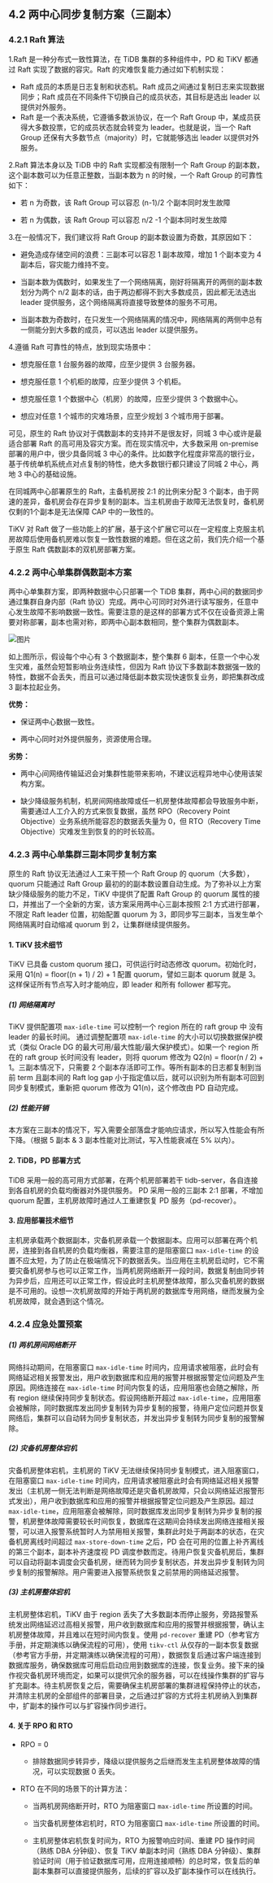 ##  4.2 两中心同步复制方案（三副本）

### 4.2.1 Raft 算法

1.Raft 是一种分布式一致性算法，在 TiDB 集群的多种组件中，PD 和 TiKV 都通过 Raft 实现了数据的容灾。Raft 的灾难恢复能力通过如下机制实现：

- Raft 成员的本质是日志复制和状态机。Raft 成员之间通过复制日志来实现数据同步；Raft 成员在不同条件下切换自己的成员状态，其目标是选出 leader 以提供对外服务。
- Raft 是一个表决系统，它遵循多数派协议，在一个 Raft Group 中，某成员获得大多数投票，它的成员状态就会转变为 leader。也就是说，当一个 Raft Group 还保有大多数节点（majority）时，它就能够选出 leader 以提供对外服务。

2.Raft 算法本身以及 TiDB 中的 Raft 实现都没有限制一个 Raft Group 的副本数，这个副本数可以为任意正整数，当副本数为 n 的时候，一个 Raft Group 的可靠性如下：

- 若 n 为奇数，该 Raft Group 可以容忍 (n-1)/2 个副本同时发生故障

- 若 n 为偶数，该 Raft Group 可以容忍 n/2 -1 个副本同时发生故障

3.在一般情况下，我们建议将 Raft Group 的副本数设置为奇数，其原因如下：

- 避免造成存储空间的浪费：三副本可以容忍 1 副本故障，增加 1 个副本变为 4 副本后，容灾能力维持不变。

- 当副本数为偶数时，如果发生了一个网络隔离，刚好将隔离开的两侧的副本数划分为两个 n/2 副本的话，由于两边都得不到大多数成员，因此都无法选出 leader 提供服务，这个网络隔离将直接导致整体的服务不可用。

- 当副本数为奇数时，在只发生一个网络隔离的情况中，网络隔离的两侧中总有一侧能分到大多数的成员，可以选出 leader 以提供服务。

4.遵循 Raft 可靠性的特点，放到现实场景中：

- 想克服任意 1 台服务器的故障，应至少提供 3 台服务器。

- 想克服任意 1 个机柜的故障，应至少提供 3 个机柜。

- 想克服任意 1 个数据中心（机房）的故障，应至少提供 3 个数据中心。

- 想应对任意 1 个城市的灾难场景，应至少规划 3 个城市用于部署。

可见，原生的 Raft 协议对于偶数副本的支持并不是很友好，同城 3 中心或许是最适合部署 Raft 的高可用及容灾方案。而在现实情况中，大多数采用 on-premise 部署的用户中，很少具备同城 3 中心的条件。比如数字化程度非常高的银行业，基于传统单机系统点对点复制的特性，绝大多数银行都只建设了同城 2 中心，两地 3 中心的基础设施。

在同城两中心部署原生的 Raft，主备机房按 2:1 的比例来分配 3 个副本，由于网速的差异，备机房会存在异步复制的副本。当主机房由于故障无法恢复时，备机房仅剩的1个副本是无法保障 CAP 中的一致性的。


TiKV 对 Raft 做了一些功能上的扩展，基于这个扩展它可以在一定程度上克服主机房故障后使用备机房难以恢复一致性数据的难题。但在这之前，我们先介绍一个基于原生 Raft 偶数副本的双机房部署方案。

### 4.2.2 两中心单集群偶数副本方案

两中心单集群方案，即两种数据中心只部署一个 TiDB 集群，两中心间的数据同步通过集群自身内部（Raft 协议）完成。两中心可同时对外进行读写服务，任意中心发生故障不影响数据一致性。需要注意的是这样的部署方式不仅在设备资源上需要对称部署，副本也需对称，即两中心副本数相同，整个集群为偶数副本。

![图片](../..res/session4/chapter4/two-dc-raft/1.png)

如上图所示，假设每个中心有 3 个数据副本，整个集群 6 副本，任意一个中心发生灾难，虽然会短暂影响业务连续性，但因为 Raft 协议下多数副本数据强一致的特性，数据不会丢失，而且可以通过降低副本数实现快速恢复业务，即把集群改成 3 副本拉起业务。

**优势：**

- 保证两中心数据一致性。

- 两中心同时对外提供服务，资源使用合理。

**劣势：**

- 两中心间网络传输延迟会对集群性能带来影响，不建议远程异地中心使用该架构方案。

- 缺少降级服务机制，机房间网络故障或任一机房整体故障都会导致服务中断，需要通过人工介入的方式来恢复数据，虽然 RPO（Recovery Point Objective）业务系统所能容忍的数据丢失量为 0，但 RTO（Recovery Time Objective）灾难发生到恢复的的时长较高。

### 4.2.3 两中心单集群三副本同步复制方案

原生的 Raft 协议无法通过人工来干预一个 Raft Group 的 quorum（大多数），quorum 只能通过 Raft Group 最初的的副本数设置自动生成。为了弥补以上方案缺少降级服务的能力不足，TiKV 中提供了配置 Raft Group 的 quorum 属性的接口，并推出了一个全新的方案，该方案采用两中心三副本按照 2:1 方式进行部署，不限定 Raft leader 位置，初始配置 quorum 为 3，即同步写三副本，当发生单个网络隔离时自动缩减 quorum 到 2，让集群继续提供服务。

#### 1. TiKV 技术细节
TiKV 已具备 custom quorum 接口，可供运行时动态修改 quorum。初始化时，采用 Q1(n) = floor((n + 1) / 2) + 1 配置 quorum，譬如三副本 quorum 就是 3。这样保证所有节点写入时才能响应，即 leader 和所有 follower 都写完。

#####  (1) 网络隔离时

TiKV 提供配置项 `max-idle-time` 可以控制一个 region 所在的 raft group 中 没有 leader 的最长时间。 通过调整配置项 `max-idle-time` 的大小可以切换数据保护模式（类似 Oracle
 DG 的最大可用/最大性能/最大保护模式）。如果一个 region 所在的 raft group 长时间没有 leader，则将 quorum 修改为 Q2(n) = floor(n / 2) + 1。三副本情况下，只需要 2 个副本存活即可工作。等所有副本的日志都复制到当前 term 且副本间的 Raft log gap 小于指定值以后，就可以识别为所有副本可回到同步复制模式，重新把 quorum 修改为 Q1(n)，这个修改由 PD 自动完成。

##### (2) 性能开销

本方案在三副本的情况下，写入需要全部落盘才能响应请求，所以写入性能会有所下降。（根据 5 副本 & 3 副本性能对比测试，写入性能衰减在 5% 以内）。

#### 2. TiDB，PD 部署方式

TiDB 采用一般的高可用方式部署，在两个机房部署若干 tidb-server，各自连接到各自机房的负载均衡器对外提供服务。
PD 采用一般的三副本 2:1 部署，不增加 quorum 配置，主机房故障时通过人工重建恢复 PD 服务（pd-recover）。

#### 3. 应用部署技术细节

主机房承载两个数据副本，灾备机房承载一个数据副本。应用可以部署在两个机房，连接到各自机房的负载均衡器，需要注意的是阻塞窗口 `max-idle-time` 的设置不应太短，为了防止在极端情况下的数据丢失。当应用在主机房启动时，它不需要灾备机房参与也可以正常工作，当两机房网络断开一段时间，数据复制由同步转为异步后，应用还可以正常工作，假设此时主机房整体故障，那么灾备机房的数据是不可用的。设想一次机房故障的开始于两机房的数据库专用网络，继而发展为全机房故障，就会遇到这个情况。

### 4.2.4 应急处置预案

##### (1) 两机房间网络断开

网络抖动期间，在阻塞窗口 `max-idle-time` 时间内，应用请求被阻塞，此时会有网络延迟相关报警发出，用户收到数据库和应用的报警并根据报警定位问题及产生原因。网络连接在 `max-idle-time` 时间内恢复的话，应用阻塞也会随之解除，所有 region 继续保持同步复制状态。假设网络断开超过 `max-idle-time`，应用阻塞会被解除，同时数据库发出同步复制转为异步复制的报警，待用户定位问题并恢复网络后，集群可以自动转为同步复制状态，并发出异步复制转为同步复制的报警解除。

##### (2) 灾备机房整体宕机

灾备机房整体宕机，主机房的 TiKV 无法继续保持同步复制模式，进入阻塞窗口，在阻塞窗口 `max-idle-time` 时间内，应用请求被阻塞此时会有网络延迟相关报警发出（主机房一侧无法判断是网络故障还是灾备机房故障，只会以网络延迟报警形式发出），用户收到数据库和应用的报警并根据报警定位问题及产生原因。超过 `max-idle-time`，应用阻塞会被解除，同时数据库发出同步复制转为异步复制的报警，机房整体故障需要较长时间恢复，数据库在这期间会持续发出网络连接相关报警，可以进入报警系统暂时人为禁用相关报警，集群此时处于两副本的状态，在灾备机房离线时间超过 `max-store-down-time` 之后，PD 会在可用的位置上补齐离线的第三个副本，副本补齐速度视 PD 调度参数而定。待用户恢复灾备机房后，集群可以自动将副本调度会灾备机房，继而转为同步复制状态，并发出异步复制转为同步复制的报警解除。用户需要进入报警系统恢复之前禁用的网络延迟报警。

##### (3) 主机房整体宕机

主机房整体宕机，TiKV 由于 region 丢失了大多数副本而停止服务，旁路报警系统发出网络延迟过高相关报警，用户收到数据库和应用的报警并根据报警，确认主机房整体故障，并且难以在短时间内恢复。使用 `pd-recover` 重建 PD（参考官方手册，并定期演练以确保流程的可用），使用 `tikv-ctl` 从仅存的一副本恢复数据（参考官方手册，并定期演练以确保流程的可用），数据恢复后通过客户端连接到数据库服务，确保数据库可用后启动应用到数据库的连接，恢复业务。接下来的操作视灾备机房环境而定，如果可以提供冗余的服务器，可以在线操作集群的扩容与扩充副本。待主机房恢复之后，需要确保主机房部署的集群进程保持停止的状态，并清除主机房的全部组件的部署目录，之后通过扩容的方式将主机房纳入到集群中，扩副本的操作可以与扩容操作同步进行。

#### 4. 关于 RPO 和 RTO

- RPO = 0

   - 排除数据同步转异步，降级以提供服务之后继而发生主机房整体故障的情况，可以实现数据 0 丢失。

- RTO 在不同的场景下的计算方法：

    - 当两机房网络断开时，RTO 为阻塞窗口 `max-idle-time` 所设置的时间。

    - 当灾备机房整体宕机时，RTO 为阻塞窗口 `max-idle-time` 所设置的时间。

    - 主机房整体宕机恢复时间为，RTO 为报警响应时间、重建 PD 操作时间（熟练 DBA 分钟级）、恢复 TiKV 单副本时间（熟练 DBA 分钟级）、集群验证时间（用于验证数据库可用，应用连接顺畅）的总时常，恢复后的单副本集群可以直接提供服务，后续的扩容以及扩副本操作可以在线执行。
